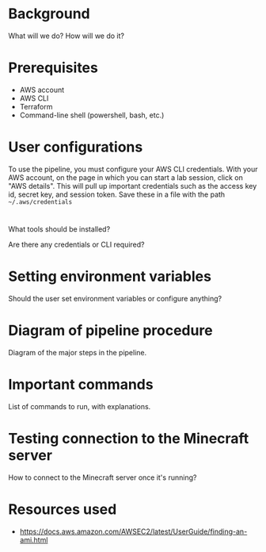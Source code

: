 # Background

What will we do? How will we do it? 

# Prerequisites
- AWS account
- AWS CLI
- Terraform
- Command-line shell (powershell, bash, etc.)

# User configurations
To use the pipeline, you must configure your AWS CLI credentials. With your AWS account, on the page in which you can start a lab session, click on "AWS details". This will pull up important credentials such as the access key id, secret key, and session token. Save these in a file with the path `~/.aws/credentials`

# 
What tools should be installed?


Are there any credentials or CLI required?

# Setting environment variables
Should the user set environment variables or configure anything?

# Diagram of pipeline procedure
Diagram of the major steps in the pipeline. 

# Important commands
List of commands to run, with explanations.

# Testing connection to the Minecraft server
How to connect to the Minecraft server once it's running?

# Resources used
- https://docs.aws.amazon.com/AWSEC2/latest/UserGuide/finding-an-ami.html
